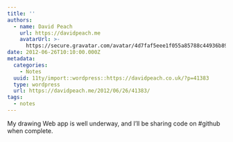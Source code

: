 ```yaml
---
title: ''
authors:
  - name: David Peach
    url: https://davidpeach.me
    avatarUrl: >-
      https://secure.gravatar.com/avatar/4d7faf5eee1f055a85788c44936b8995eaab6dfb004e7854ec747ccb272e91ee?s=96&d=mm&r=g
date: 2012-06-26T10:10:00.000Z
metadata:
  categories:
    - Notes
  uuid: 11ty/import::wordpress::https://davidpeach.co.uk/?p=41383
  type: wordpress
  url: https://davidpeach.me/2012/06/26/41383/
tags:
  - notes
---
```

My drawing Web app is well underway, and I’ll be sharing code on #github when complete.